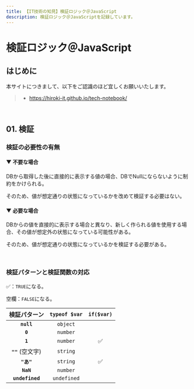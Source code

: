 ```yaml
---
title: 【IT技術の知見】検証ロジック＠JavaScript
description: 検証ロジック＠JavaScriptを記録しています。
---
```


# 検証ロジック＠JavaScript

## はじめに

本サイトにつきまして、以下をご認識のほど宜しくお願いいたします。

> - https://hiroki-it.github.io/tech-notebook/

<br>

## 01. 検証

### 検証の必要性の有無

#### ▼ 不要な場合

DBから取得した後に直接的に表示する値の場合、DBでNullにならないように制約をかけられる。

そのため、値が想定通りの状態になっているかを改めて検証する必要はない。

#### ▼ 必要な場合

DBからの値を直接的に表示する場合と異なり、新しく作られる値を使用する場合、その値が想定外の状態になっている可能性がある。

そのため、値が想定通りの状態になっているかを検証する必要がある。

<br>

### 検証パターンと検証関数の対応

✅：`TRUE`になる。

空欄：`FALSE`になる。

|   検証パターン    | `typeof $var` | `if($var)` |
| :---------------: | :-----------: | :--------: |
|    **`null`**     |   `object`    |            |
|      **`0`**      |   `number`    |            |
|      **`1`**      |   `number`    |     ✅     |
| **`""`** (空文字) |   `string`    |            |
|    **`"あ"`**     |   `string`    |     ✅     |
|     **`NaN`**     |   `number`    |            |
|  **`undefined`**  |  `undefined`  |            |

<br>
